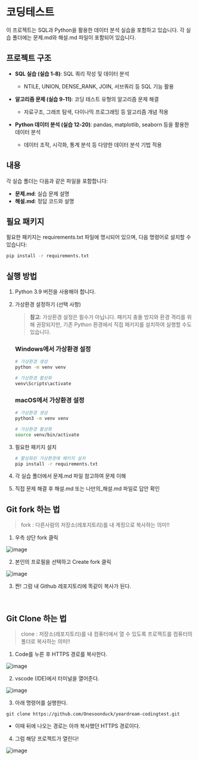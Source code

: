 # 코딩테스트

이 프로젝트는 SQL과 Python을 활용한 데이터 분석 실습을 포함하고 있습니다. 각 실습 폴더에는 문제.md와 해설.md 파일이 포함되어 있습니다.

## 프로젝트 구조

- **SQL 실습 (실습 1-8)**: SQL 쿼리 작성 및 데이터 분석
  - NTILE, UNION, DENSE_RANK, JOIN, 서브쿼리 등 SQL 기능 활용
  
- **알고리즘 문제 (실습 9-11)**: 코딩 테스트 유형의 알고리즘 문제 해결
  - 자료구조, 그래프 탐색, 다이나믹 프로그래밍 등 알고리즘 개념 적용
  
- **Python 데이터 분석 (실습 12-20)**: pandas, matplotlib, seaborn 등을 활용한 데이터 분석
  - 데이터 조작, 시각화, 통계 분석 등 다양한 데이터 분석 기법 적용

## 내용

각 실습 폴더는 다음과 같은 파일을 포함합니다:

- **문제.md**: 실습 문제 설명
- **해설.md**: 정답 코드와 설명

## 필요 패키지

필요한 패키지는 requirements.txt 파일에 명시되어 있으며, 다음 명령어로 설치할 수 있습니다:

```bash
pip install -r requirements.txt
```

## 실행 방법

1. Python 3.9 버전을 사용해야 합니다.

2. 가상환경 설정하기 (선택 사항)
   
   > **참고**: 가상환경 설정은 필수가 아닙니다. 패키지 충돌 방지와 환경 격리를 위해 권장되지만, 기존 Python 환경에서 직접 패키지를 설치하여 실행할 수도 있습니다.
   
   ### Windows에서 가상환경 설정
   ```bash
   # 가상환경 생성
   python -m venv venv
   
   # 가상환경 활성화
   venv\Scripts\activate
   ```
   
   ### macOS에서 가상환경 설정
   ```bash
   # 가상환경 생성
   python3 -m venv venv
   
   # 가상환경 활성화
   source venv/bin/activate
   ```

3. 필요한 패키지 설치
   ```bash
   # 활성화된 가상환경에 패키지 설치
   pip install -r requirements.txt
   ```

4. 각 실습 폴더에서 문제.md 파일 참고하여 문제 이해

5. 직접 문제 해결 후 해설.md 또는 나만의_해설.md 파일로 답안 확인 






## Git fork 하는 법
> fork : 다른사람의 저장소(레포지토리)를 내 계정으로 복사하는 의미!!


1. 우측 상단 fork 클릭


![image](https://github.com/user-attachments/assets/4f0dcf54-4bc3-456f-852b-8198b487a875)

2. 본인의 프로필을 선택하고 Create fork 클릭

   
![image](https://github.com/user-attachments/assets/0494b281-555b-45d6-8b20-466e0aa3d896)


3. 짠! 그럼 내 Github 레포지토리에 똑같이 복사가 된다.

<br>

## Git Clone 하는 법
> clone : 저장소(레포지토리)를 내 컴퓨터에서 열 수 있도록 프로젝트를 컴퓨터의 폴더로 복사하는 의미!!

1. Code를 누른 후 HTTPS 경로를 복사한다.

![image](https://github.com/user-attachments/assets/0b4fe028-8f73-4cbb-8f36-e5bdeffe06e1)


2. vscode (IDE)에서 터미널을 열어준다.

![image](https://github.com/user-attachments/assets/4d520e98-5ee5-49b6-9b0d-bbb4c47f18f4)


3. 아래 명령어를 실행한다.

```
git clone https://github.com/Onesoonduck/yeardream-codingtest.git
```
- 이때 뒤에 나오는 경로는 아까 복사했던 HTTPS 경로이다. 


4. 그럼 해당 프로젝트가 열린다!


![image](https://github.com/user-attachments/assets/fe69ee25-a5b1-4445-abc4-48a58bca6150)
